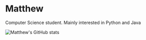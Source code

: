 # Matthew
Computer Science student.
Mainly interested in Python and Java

![Matthew's GitHub stats](https://github-readme-stats.vercel.app/api?username=maatthw&theme=radical&show_icons=true)
